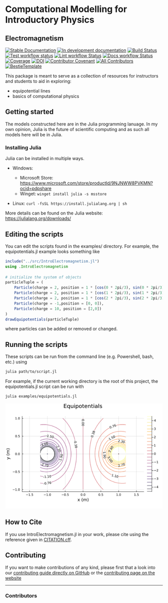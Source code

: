 # Computational Modelling for Introductory Physics

## Electromagnetism

[![Stable Documentation](https://img.shields.io/badge/docs-stable-blue.svg)](https://NonDairyNeutrino.github.io/IntroElectromagnetism.jl/stable)
[![In development documentation](https://img.shields.io/badge/docs-dev-blue.svg)](https://NonDairyNeutrino.github.io/IntroElectromagnetism.jl/dev)
[![Build Status](https://github.com/NonDairyNeutrino/IntroElectromagnetism.jl/workflows/Test/badge.svg)](https://github.com/NonDairyNeutrino/IntroElectromagnetism.jl/actions)
[![Test workflow status](https://github.com/NonDairyNeutrino/IntroElectromagnetism.jl/actions/workflows/Test.yml/badge.svg?branch=main)](https://github.com/NonDairyNeutrino/IntroElectromagnetism.jl/actions/workflows/Test.yml?query=branch%3Amain)
[![Lint workflow Status](https://github.com/NonDairyNeutrino/IntroElectromagnetism.jl/actions/workflows/Lint.yml/badge.svg?branch=main)](https://github.com/NonDairyNeutrino/IntroElectromagnetism.jl/actions/workflows/Lint.yml?query=branch%3Amain)
[![Docs workflow Status](https://github.com/NonDairyNeutrino/IntroElectromagnetism.jl/actions/workflows/Docs.yml/badge.svg?branch=main)](https://github.com/NonDairyNeutrino/IntroElectromagnetism.jl/actions/workflows/Docs.yml?query=branch%3Amain)
[![Coverage](https://codecov.io/gh/NonDairyNeutrino/IntroElectromagnetism.jl/branch/main/graph/badge.svg)](https://codecov.io/gh/NonDairyNeutrino/IntroElectromagnetism.jl)
[![DOI](https://zenodo.org/badge/DOI/FIXME)](https://doi.org/FIXME)
[![Contributor Covenant](https://img.shields.io/badge/Contributor%20Covenant-2.1-4baaaa.svg)](CODE_OF_CONDUCT.md)
[![All Contributors](https://img.shields.io/github/all-contributors/NonDairyNeutrino/IntroElectromagnetism.jl?labelColor=5e1ec7&color=c0ffee&style=flat-square)](#contributors)
[![BestieTemplate](https://img.shields.io/endpoint?url=https://raw.githubusercontent.com/JuliaBesties/BestieTemplate.jl/main/docs/src/assets/badge.json)](https://github.com/JuliaBesties/BestieTemplate.jl)

This package is meant to serve as a collection of resources for instructors and students to aid in exploring:

+ equipotential lines
+ basics of computational physics

## Getting started

The models constructed here are in the Julia programming lanuage.  In my own opinion, Julia is the future of scientific computing and as such all models here will be in Julia.

### Installing Julia

Julia can be installed in multiple ways.

+ Windows:
  + Microsoft Store: https://www.microsoft.com/store/productId/9NJNWW8PVKMN?ocid=pdpshare
  + Winget: `winget install julia -s msstore`

+ Linux: `curl -fsSL https://install.julialang.org | sh`

More details can be found on the Julia website: https://julialang.org/downloads/

## Editing the scripts

You can edit the scripts found in the examples/ directory.  For example, the equipotentials.jl example looks something like

```julia
include("../src/IntroElectromagnetism.jl")
using .IntroElectromagnetism

# initialize the system of objects
particleTuple = (
    Particle(charge = 2, position = 1 * [cos(0 * 2pi/3), sin(0 * 2pi/3)]),
    Particle(charge = 2, position = 1 * [cos(1 * 2pi/3), sin(1 * 2pi/3)]),
    Particle(charge = 2, position = 1 * [cos(2 * 2pi/3), sin(2 * 2pi/3)]),
    Particle(charge = -1,position = [0, 0]),
    Particle(charge = 10, position = [2,0])
)
drawEquipotentials(particleTuple)
```

where particles can be added or removed or changed.

## Running the scripts

These scripts can be run from the command line (e.g. Powershell, bash, etc.) using

```bash
julia path/to/script.jl
```

For example, if the current working directory is the root of this project, the equipotentials.jl script can be run with

```bash
julia examples/equipotentials.jl
```

![Equipotentials for charge configuration above.](equipotentials.png)

## How to Cite

If you use IntroElectromagnetism.jl in your work, please cite using the reference given in [CITATION.cff](https://github.com/NonDairyNeutrino/IntroElectromagnetism.jl/blob/main/CITATION.cff).

## Contributing

If you want to make contributions of any kind, please first that a look into our [contributing guide directly on GitHub](docs/src/90-contributing.md) or the [contributing page on the website](https://NonDairyNeutrino.github.io/IntroElectromagnetism.jl/dev/90-contributing/)

---

### Contributors

<!-- ALL-CONTRIBUTORS-LIST:START - Do not remove or modify this section -->
<!-- prettier-ignore-start -->
<!-- markdownlint-disable -->

<!-- markdownlint-restore -->
<!-- prettier-ignore-end -->

<!-- ALL-CONTRIBUTORS-LIST:END -->
